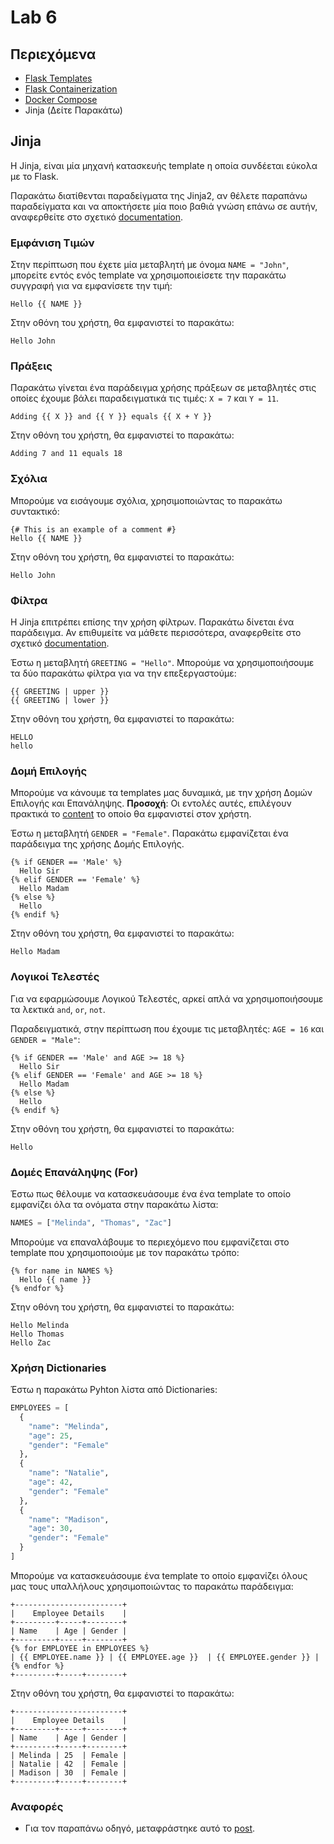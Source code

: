 # Lab 6

## Περιεχόμενα

- [Flask Templates](flask-templates)
- [Flask Containerization](flask-containerization)
- [Docker Compose](docker-compose)
- Jinja (Δείτε Παρακάτω)

## Jinja
Η Jinja, είναι μία μηχανή κατασκευής template η οποία συνδέεται εύκολα με το Flask.

Παρακάτω διατίθενται παραδείγματα της Jinja2, αν θέλετε παραπάνω παραδείγματα και να αποκτήσετε μία ποιο βαθιά γνώση επάνω σε αυτήν, αναφερθείτε στο σχετικό [documentation](https://jinja.palletsprojects.com/en/3.1.x/).

### Εμφάνιση Τιμών
Στην περίπτωση που έχετε μία μεταβλητή με όνομα `NAME = "John"`, μπορείτε εντός ενός template να χρησιμοποιείσετε την παρακάτω συγγραφή για να εμφανίσετε την τιμή:
```jinja
Hello {{ NAME }}
```
Στην οθόνη του χρήστη, θα εμφανιστεί το παρακάτω:
```
Hello John
```

### Πράξεις
Παρακάτω γίνεται ένα παράδειγμα χρήσης πράξεων σε μεταβλητές στις οποίες έχουμε βάλει παραδειγματικά τις τιμές: `X = 7` και `Y = 11`.
```jinja
Adding {{ X }} and {{ Y }} equals {{ X + Y }}
```
Στην οθόνη του χρήστη, θα εμφανιστεί το παρακάτω:
```
Adding 7 and 11 equals 18
```

### Σχόλια
Μπορούμε να εισάγουμε σχόλια, χρησιμοποιώντας το παρακάτω συντακτικό:
```jinja
{# This is an example of a comment #}
Hello {{ NAME }}
```
Στην οθόνη του χρήστη, θα εμφανιστεί το παρακάτω:
```
Hello John
```

### Φίλτρα
Η Jinja επιτρέπει επίσης την χρήση φίλτρων. Παρακάτω δίνεται ένα παράδειγμα. Αν επιθυμείτε να μάθετε περισσότερα, αναφερθείτε στο σχετικό [documentation](https://jinja.palletsprojects.com/en/3.0.x/templates/#id11).

Έστω η μεταβλητή `GREETING = "Hello"`. Μπορούμε να χρησιμοποιήσουμε τα δύο παρακάτω φίλτρα για να την επεξεργαστούμε:
```jinja
{{ GREETING | upper }}
{{ GREETING | lower }}
```
Στην οθόνη του χρήστη, θα εμφανιστεί το παρακάτω:
```
HELLO
hello
```

### Δομή Επιλογής
Μπορούμε να κάνουμε τα templates μας δυναμικά, με την χρήση Δομών Επιλογής και Επανάληψης. **Προσοχή**: Οι εντολές αυτές, επιλέγουν πρακτικά το <u>content</u> το οποίο θα εμφανιστεί στον χρήστη.

Έστω η μεταβλητή `GENDER = "Female"`. Παρακάτω εμφανίζεται ένα παράδειγμα της χρήσης Δομής Επιλογής.
```jinja
{% if GENDER == 'Male' %}
  Hello Sir
{% elif GENDER == 'Female' %}
  Hello Madam
{% else %}
  Hello
{% endif %}
```
Στην οθόνη του χρήστη, θα εμφανιστεί το παρακάτω:
```
Hello Madam
```

### Λογικοί Τελεστές
Για να εφαρμώσουμε Λογικού Τελεστές, αρκεί απλά να χρησιμοποιήσουμε τα λεκτικά `and`, `or`, `not`.

Παραδειγματικά, στην περίπτωση που έχουμε τις μεταβλητές: `AGE = 16` και `GENDER = "Male"`:
```jinja
{% if GENDER == 'Male' and AGE >= 18 %}
  Hello Sir
{% elif GENDER == 'Female' and AGE >= 18 %}
  Hello Madam
{% else %}
  Hello
{% endif %}
```
Στην οθόνη του χρήστη, θα εμφανιστεί το παρακάτω:
```
Hello
```

### Δομές Επανάληψης (For)
Έστω πως θέλουμε να κατασκευάσουμε ένα ένα template το οποίο εμφανίζει όλα τα ονόματα στην παρακάτω λίστα:
```python
NAMES = ["Melinda", "Thomas", "Zac"]
```

Μπορούμε να επαναλάβουμε το περιεχόμενο που εμφανίζεται στο template που χρησιμοποιούμε με τον παρακάτω τρόπο:
```jinja
{% for name in NAMES %}
  Hello {{ name }}
{% endfor %}
```
Στην οθόνη του χρήστη, θα εμφανιστεί το παρακάτω:
```
Hello Melinda
Hello Thomas
Hello Zac
```

### Χρήση Dictionaries

Έστω η παρακάτω Pyhton λίστα από Dictionaries:
```python
EMPLOYEES = [
  {
    "name": "Melinda",
    "age": 25,
    "gender": "Female"
  },
  {
    "name": "Natalie",
    "age": 42,
    "gender": "Female"
  },
  {
    "name": "Madison",
    "age": 30,
    "gender": "Female"
  }
]
```

Μπορούμε να κατασκευάσουμε ένα template το οποίο εμφανίζει όλους μας τους υπαλλήλους χρησιμοποιώντας το παρακάτω παράδειγμα:
```jinja
+------------------------+
|    Employee Details    |
+---------+-----+--------+
| Name    | Age | Gender |
+---------+-----+--------+
{% for EMPLOYEE in EMPLOYEES %}
| {{ EMPLOYEE.name }} | {{ EMPLOYEE.age }}  | {{ EMPLOYEE.gender }} |
{% endfor %}
+---------+-----+--------+
```
Στην οθόνη του χρήστη, θα εμφανιστεί το παρακάτω:
```
+------------------------+
|    Employee Details    |
+---------+-----+--------+
| Name    | Age | Gender |
+---------+-----+--------+
| Melinda | 25  | Female |
| Natalie | 42  | Female |
| Madison | 30  | Female |
+---------+-----+--------+
```

### Αναφορές
- Για τον παραπάνω οδηγό, μεταφράστηκε αυτό το [post](https://ultraconfig.com.au/blog/jinja2-a-crash-course-for-beginners/).